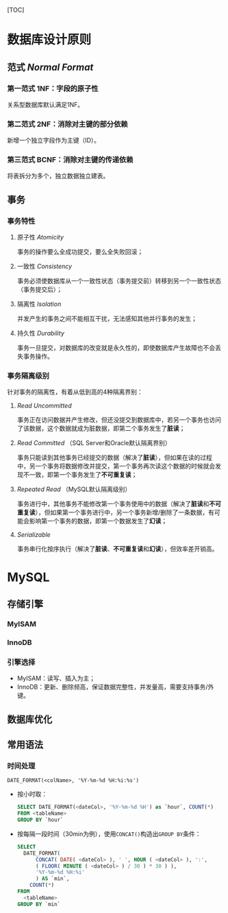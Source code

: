 [TOC]

# 数据库设计原则

## 范式 *Normal Format*

### 第一范式 1NF：字段的原子性

关系型数据库默认满足1NF。

### 第二范式 2NF：消除对主键的部分依赖

新增一个独立字段作为主键（ID）。

### 第三范式 BCNF：消除对主键的传递依赖

将表拆分为多个，独立数据独立建表。

## 事务

### 事务特性

1. 原子性 *Atomicity*

   事务的操作要么全成功提交，要么全失败回滚；

2. 一致性 *Consistency*

   事务必须使数据库从一个一致性状态（事务提交前）转移到另一个一致性状态（事务提交后）；

3. 隔离性 *Isolation*

   并发产生的事务之间不能相互干扰，无法感知其他并行事务的发生；

4. 持久性 *Durability*

   事务一旦提交，对数据库的改变就是永久性的，即使数据库产生故障也不会丢失事务操作。

### 事务隔离级别

针对事务的隔离性，有着从低到高的4种隔离界别：

1. *Read Uncommitted*

   事务正在访问数据并产生修改，但还没提交到数据库中，若另一个事务也访问了该数据，这个数据就成为脏数据，即第二个事务发生了**脏读**；

2. *Read Committed* （SQL Server和Oracle默认隔离界别）

   事务只能读到其他事务已经提交的数据（解决了**脏读**），但如果在读的过程中，另一个事务将数据修改并提交，第一个事务再次读这个数据的时候就会发现不一致，即第一个事务发生了**不可重复读**；

3. *Repeated Read* （MySQL默认隔离级别）

   事务进行中，其他事务不能修改第一个事务使用中的数据（解决了**脏读**和**不可重复读**），但如果第一个事务进行中，另一个事务新增/删除了一条数据，有可能会影响第一个事务的数据，即第一个数据发生了**幻读**；

4. *Serializable*

   事务串行化按序执行（解决了**脏读**、**不可重复读**和**幻读**），但效率差开销高。

# MySQL



## 存储引擎

### MyISAM

### InnoDB

### 引擎选择

* MyISAM：读写、插入为主；
* InnoDB：更新、删除频高，保证数据完整性，并发量高，需要支持事务/外键。

## 数据库优化

## 常用语法

### 时间处理

`DATE_FORMAT(<colName>, '%Y-%m-%d %H:%i:%s')`

* 按小时取：

  ```sql
  SELECT DATE_FORMAT(<dateCol>, '%Y-%m-%d %H') as `hour`, COUNT(*)
  FROM <tableName>
  GROUP BY `hour`
  ```

* 按每隔一段时间（30min为例），使用`CONCAT()`构造出`GROUP BY`条件：

  ```sql
  SELECT
  	DATE_FORMAT(
  		CONCAT( DATE( <dateCol> ), ' ', HOUR ( <dateCol> ), ':', 
      	( FLOOR( MINUTE ( <dateCol> ) / 30 ) * 30 ) ),
  		'%Y-%m-%d %H:%i' 
  		) AS `min`,
      COUNT(*)
  FROM
  	<tableName>
  GROUP BY `min`
  ```

  